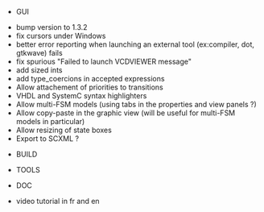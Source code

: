* GUI
- bump version to 1.3.2
- fix cursors under Windows
- better error reporting when launching an external tool (ex:compiler, dot, gtkwave) fails 
- fix spurious "Failed to launch VCDVIEWER message"
- add sized ints
- add type_coercions in accepted expressions
- Allow attachement of priorities to transitions
- VHDL and SystemC syntax highlighters
- Allow multi-FSM models (using tabs in the properties and view panels ?)
- Allow copy-paste in the graphic view (will be useful for multi-FSM models in particular)
- Allow resizing of state boxes
- Export to SCXML ?

* BUILD

* TOOLS

* DOC
- video tutorial in fr and en

